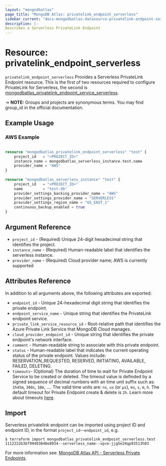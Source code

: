 ```yaml
---
layout: "mongodbatlas"
page_title: "MongoDB Atlas: privatelink_endpoint_serverless"
sidebar_current: "docs-mongodbatlas-datasource-privatelink-endpoint-serverless"
description: |-
Describes a Serverless PrivateLink Endpoint
---
```



# Resource: privatelink_endpoint_serverless

`privatelink_endpoint_serverless` Provides a Serverless PrivateLink Endpoint resource.
This is the first of two resources required to configure PrivateLink for Serverless, the second is [mongodbatlas_privatelink_endpoint_service_serverless](https://registry.terraform.io/providers/mongodb/mongodbatlas/latest/docs/resources/privatelink_endpoint_service_serverless).

-> **NOTE:** Groups and projects are synonymous terms. You may find group_id in the official documentation.

## Example Usage

### AWS Example
```terraform

resource "mongodbatlas_privatelink_endpoint_serverless" "test" {
	project_id   = "<PROJECT_ID>"
	instance_name = mongodbatlas_serverless_instance.test.name
	provider_name = "AWS"
}
	  
resource "mongodbatlas_serverless_instance" "test" {
	project_id   = "<PROJECT_ID>"
	name         = "test-db"
	provider_settings_backing_provider_name = "AWS"
	provider_settings_provider_name = "SERVERLESS"
	provider_settings_region_name = "US_EAST_1"
	continuous_backup_enabled = true
}
```


## Argument Reference

* `project_id` - (Required) Unique 24-digit hexadecimal string that identifies the project.
* `instance_name` - (Required) Human-readable label that identifies the serverless instance.
* `provider_name` - (Required) Cloud provider name; AWS is currently supported

## Attributes Reference

In addition to all arguments above, the following attributes are exported:
* `endpoint_id` - Unique 24-hexadecimal digit string that identifies the private endpoint.
* `endpoint_service_name` - Unique string that identifies the PrivateLink endpoint service.
* `private_link_service_resource_id` - Root-relative path that identifies the Azure Private Link Service that MongoDB Cloud manages.
* `cloud_provider_endpoint_id` - Unique string that identifies the private endpoint's network interface.
* `comment` - Human-readable string to associate with this private endpoint.
* `status` - Human-readable label that indicates the current operating status of the private endpoint. Values include: RESERVATION_REQUESTED, RESERVED, INITIATING, AVAILABLE, FAILED, DELETING.
* `timeouts`- (Optional) The duration of time to wait for Private Endpoint Service to be created or deleted. The timeout value is definded by a signed sequence of decimal numbers with an time unit suffix such as: `1h45m`, `300s`, `10m`, .... The valid time units are:  `ns`, `us` (or `µs`), `ms`, `s`, `m`, `h`. The default timeout for Private Endpoint create & delete is `2h`. Learn more about timeouts [here](https://www.terraform.io/plugin/sdkv2/resources/retries-and-customizable-timeouts).

## Import

Serverless privatelink endpoint can be imported using project ID and endpoint ID, in the format `project_id`--`endpoint_id`, e.g.

```
$ terraform import mongodbatlas_privatelink_endpoint_serverless.test 1112222b3bf99403840e8934--serverless_name--vpce-jjg5e24qp93513h03
```

For more information see: [MongoDB Atlas API - Serverless Private Endpoints](https://www.mongodb.com/docs/atlas/reference/api/serverless-private-endpoints-get-one/).
